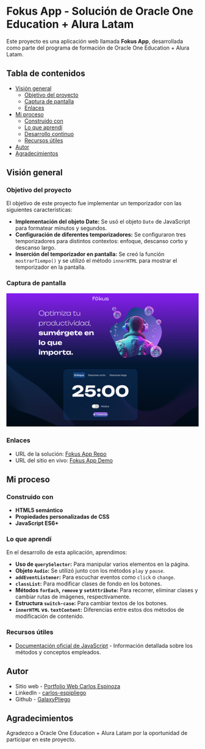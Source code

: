 # Fokus App - Solución de Oracle One Education + Alura Latam

Este proyecto es una aplicación web llamada **Fokus App**, desarrollada como parte del programa de formación de Oracle One Education + Alura Latam.

## Tabla de contenidos

- [Visión general](#visión-general)
  - [Objetivo del proyecto](#objetivo-del-proyecto)
  - [Captura de pantalla](#captura-de-pantalla)
  - [Enlaces](#enlaces)
- [Mi proceso](#mi-proceso)
  - [Construido con](#construido-con)
  - [Lo que aprendí](#lo-que-aprendí)
  - [Desarrollo continuo](#desarrollo-continuo)
  - [Recursos útiles](#recursos-útiles)
- [Autor](#autor)
- [Agradecimientos](#agradecimientos)

## Visión general

### Objetivo del proyecto

El objetivo de este proyecto fue implementar un temporizador con las siguientes características:
- **Implementación del objeto Date:** Se usó el objeto `Date` de JavaScript para formatear minutos y segundos.
- **Configuración de diferentes temporizadores:** Se configuraron tres temporizadores para distintos contextos: enfoque, descanso corto y descanso largo.
- **Inserción del temporizador en pantalla:** Se creó la función `mostrarTiempo()` y se utilizó el método `innerHTML` para mostrar el temporizador en la pantalla.

### Captura de pantalla

![Fokus App](./imagenes/fokusAppScreen.png)

### Enlaces

- URL de la solución: [Fokus App Repo](https://github.com/GalaxyPliego/FocusApp-Alura_ONE)
- URL del sitio en vivo: [Fokus App Demo](https://galaxypliego.github.io/FocusApp-Alura_ONE/)

## Mi proceso

### Construido con

- **HTML5 semántico**
- **Propiedades personalizadas de CSS**
- **JavaScript ES6+**

### Lo que aprendí

En el desarrollo de esta aplicación, aprendimos:
- **Uso de `querySelector`:** Para manipular varios elementos en la página.
- **Objeto `Audio`:** Se utilizó junto con los métodos `play` y `pause`.
- **`addEventListener`:** Para escuchar eventos como `click` o `change`.
- **`classList`:** Para modificar clases de fondo en los botones.
- **Métodos `forEach`, `remove` y `setAttribute`:** Para recorrer, eliminar clases y cambiar rutas de imágenes, respectivamente.
- **Estructura `switch-case`:** Para cambiar textos de los botones.
- **`innerHTML` vs. `textContent`:** Diferencias entre estos dos métodos de modificación de contenido.

### Recursos útiles

- [Documentación oficial de JavaScript](https://developer.mozilla.org/es/docs/Web/JavaScript) - Información detallada sobre los métodos y conceptos empleados.

## Autor

- Sitio web - [Portfolio Web Carlos Espinoza](https://galaxypliego.github.io/portfolio-web-one/)
- LinkedIn - [carlos-espipliego](https://www.linkedin.com/in/carlos-espipliego/)
- Github - [GalaxyPliego](https://github.com/GalaxyPliego)

## Agradecimientos

Agradezco a Oracle One Education + Alura Latam por la oportunidad de participar en este proyecto.
